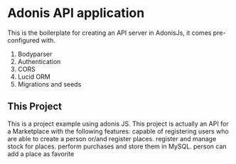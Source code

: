 # Adonis API application

This is the boilerplate for creating an API server in AdonisJs, it comes pre-configured with.

1. Bodyparser
2. Authentication
3. CORS
4. Lucid ORM
5. Migrations and seeds

## This Project

This is a project example using adonis JS.
This project is actually an API for a Marketplace with the following features:
capable of registering users who are able to create a person or/and register places.
register and manage stock for places.
perform purchases and store them in MySQL.
person can add a place as favorite

